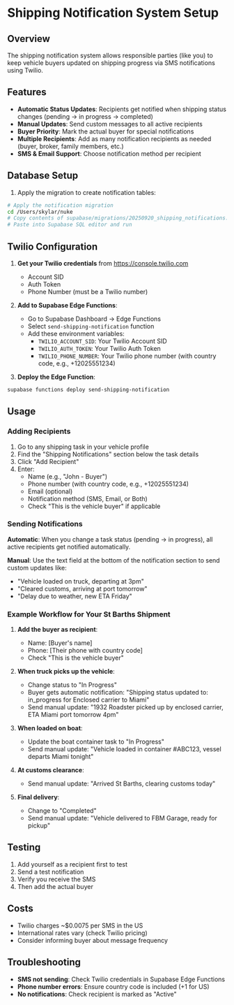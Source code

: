 # Shipping Notification System Setup

## Overview
The shipping notification system allows responsible parties (like you) to keep vehicle buyers updated on shipping progress via SMS notifications using Twilio.

## Features
- **Automatic Status Updates**: Recipients get notified when shipping status changes (pending → in progress → completed)
- **Manual Updates**: Send custom messages to all active recipients
- **Buyer Priority**: Mark the actual buyer for special notifications
- **Multiple Recipients**: Add as many notification recipients as needed (buyer, broker, family members, etc.)
- **SMS & Email Support**: Choose notification method per recipient

## Database Setup
1. Apply the migration to create notification tables:
```bash
# Apply the notification migration
cd /Users/skylar/nuke
# Copy contents of supabase/migrations/20250920_shipping_notifications.sql
# Paste into Supabase SQL editor and run
```

## Twilio Configuration
1. **Get your Twilio credentials** from https://console.twilio.com
   - Account SID
   - Auth Token  
   - Phone Number (must be a Twilio number)

2. **Add to Supabase Edge Functions**:
   - Go to Supabase Dashboard → Edge Functions
   - Select `send-shipping-notification` function
   - Add these environment variables:
     - `TWILIO_ACCOUNT_SID`: Your Twilio Account SID
     - `TWILIO_AUTH_TOKEN`: Your Twilio Auth Token
     - `TWILIO_PHONE_NUMBER`: Your Twilio phone number (with country code, e.g., +12025551234)

3. **Deploy the Edge Function**:
```bash
supabase functions deploy send-shipping-notification
```

## Usage

### Adding Recipients
1. Go to any shipping task in your vehicle profile
2. Find the "Shipping Notifications" section below the task details
3. Click "Add Recipient"
4. Enter:
   - Name (e.g., "John - Buyer")
   - Phone number (with country code, e.g., +12025551234)
   - Email (optional)
   - Notification method (SMS, Email, or Both)
   - Check "This is the vehicle buyer" if applicable

### Sending Notifications
**Automatic**: When you change a task status (pending → in progress), all active recipients get notified automatically.

**Manual**: Use the text field at the bottom of the notification section to send custom updates like:
- "Vehicle loaded on truck, departing at 3pm"
- "Cleared customs, arriving at port tomorrow"
- "Delay due to weather, new ETA Friday"

### Example Workflow for Your St Barths Shipment

1. **Add the buyer as recipient**:
   - Name: [Buyer's name]
   - Phone: [Their phone with country code]
   - Check "This is the vehicle buyer"

2. **When truck picks up the vehicle**:
   - Change status to "In Progress"
   - Buyer gets automatic notification: "Shipping status updated to: in_progress for Enclosed carrier to Miami"
   - Send manual update: "1932 Roadster picked up by enclosed carrier, ETA Miami port tomorrow 4pm"

3. **When loaded on boat**:
   - Update the boat container task to "In Progress"
   - Send manual update: "Vehicle loaded in container #ABC123, vessel departs Miami tonight"

4. **At customs clearance**:
   - Send manual update: "Arrived St Barths, clearing customs today"

5. **Final delivery**:
   - Change to "Completed"
   - Send manual update: "Vehicle delivered to FBM Garage, ready for pickup"

## Testing
1. Add yourself as a recipient first to test
2. Send a test notification
3. Verify you receive the SMS
4. Then add the actual buyer

## Costs
- Twilio charges ~$0.0075 per SMS in the US
- International rates vary (check Twilio pricing)
- Consider informing buyer about message frequency

## Troubleshooting
- **SMS not sending**: Check Twilio credentials in Supabase Edge Functions
- **Phone number errors**: Ensure country code is included (+1 for US)
- **No notifications**: Check recipient is marked as "Active"
